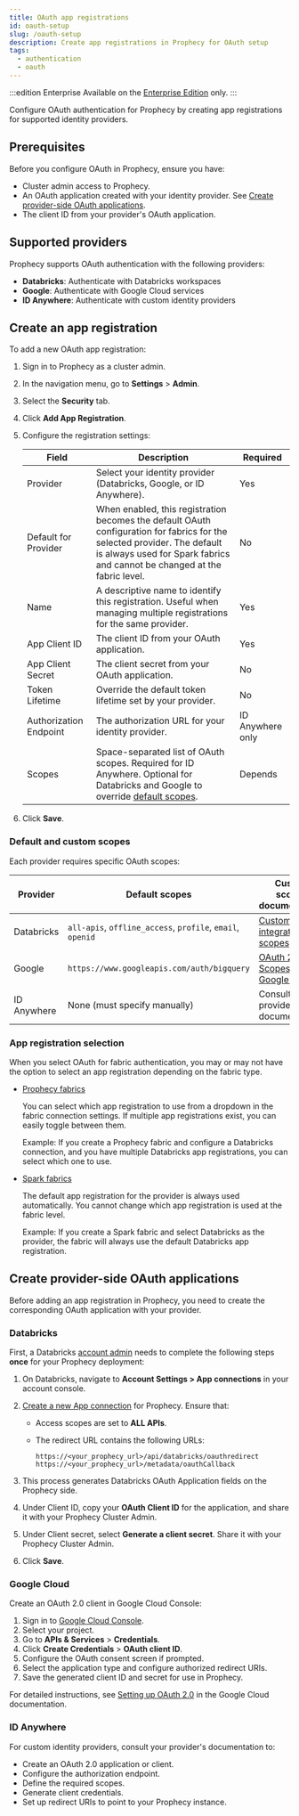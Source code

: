 ```yaml
---
title: OAuth app registrations
id: oauth-setup
slug: /oauth-setup
description: Create app registrations in Prophecy for OAuth setup
tags:
  - authentication
  - oauth
---
```


:::edition Enterprise
Available on the [Enterprise Edition](/getting-started/editions/) only.
:::

Configure OAuth authentication for Prophecy by creating app registrations for supported identity providers.

## Prerequisites

Before you configure OAuth in Prophecy, ensure you have:

- Cluster admin access to Prophecy.
- An OAuth application created with your identity provider. See [Create provider-side OAuth applications](#create-provider-side-oauth-applications).
- The client ID from your provider's OAuth application.

## Supported providers

Prophecy supports OAuth authentication with the following providers:

- **Databricks**: Authenticate with Databricks workspaces
- **Google**: Authenticate with Google Cloud services
- **ID Anywhere**: Authenticate with custom identity providers

## Create an app registration

To add a new OAuth app registration:

1. Sign in to Prophecy as a cluster admin.

2. In the navigation menu, go to **Settings** > **Admin**.

3. Select the **Security** tab.

4. Click **Add App Registration**.

5. Configure the registration settings:

   | Field                  | Description                                                                                                                                                                                            | Required         |
   | ---------------------- | ------------------------------------------------------------------------------------------------------------------------------------------------------------------------------------------------------ | ---------------- |
   | Provider               | Select your identity provider (Databricks, Google, or ID Anywhere).                                                                                                                                    | Yes              |
   | Default for Provider   | When enabled, this registration becomes the default OAuth configuration for fabrics for the selected provider. The default is always used for Spark fabrics and cannot be changed at the fabric level. | No               |
   | Name                   | A descriptive name to identify this registration. Useful when managing multiple registrations for the same provider.                                                                                   | Yes              |
   | App Client ID          | The client ID from your OAuth application.                                                                                                                                                             | Yes              |
   | App Client Secret      | The client secret from your OAuth application.                                                                                                                                                         | No               |
   | Token Lifetime         | Override the default token lifetime set by your provider.                                                                                                                                              | No               |
   | Authorization Endpoint | The authorization URL for your identity provider.                                                                                                                                                      | ID Anywhere only |
   | Scopes                 | Space-separated list of OAuth scopes. Required for ID Anywhere. Optional for Databricks and Google to override [default scopes](#default-and-custom-scopes).                                           | Depends          |

6. Click **Save**.

### Default and custom scopes

Each provider requires specific OAuth scopes:

| Provider    | Default scopes                                             | Custom scopes documentation                                                                          |
| ----------- | ---------------------------------------------------------- | ---------------------------------------------------------------------------------------------------- |
| Databricks  | `all-apis`, `offline_access`, `profile`, `email`, `openid` | [Custom app integration scopes](https://docs.databricks.com/api/account/customappintegration/create) |
| Google      | `https://www.googleapis.com/auth/bigquery`                 | [OAuth 2.0 Scopes for Google APIs](https://developers.google.com/identity/protocols/oauth2/scopes)   |
| ID Anywhere | None (must specify manually)                               | Consult your provider's documentation                                                                |

### App registration selection

When you select OAuth for fabric authentication, you may or may not have the option to select an app registration depending on the fabric type.

- [Prophecy fabrics](docs/administration/fabrics/prophecy-fabrics/prophecy-fabrics.md)

  You can select which app registration to use from a dropdown in the fabric connection settings. If multiple app registrations exist, you can easily toggle between them.

  Example: If you create a Prophecy fabric and configure a Databricks connection, and you have multiple Databricks app registrations, you can select which one to use.

- [Spark fabrics](docs/administration/fabrics/Spark-fabrics/fabrics.md)

  The default app registration for the provider is always used automatically. You cannot change which app registration is used at the fabric level.

  Example: If you create a Spark fabric and select Databricks as the provider, the fabric will always use the default Databricks app registration.

## Create provider-side OAuth applications

Before adding an app registration in Prophecy, you need to create the corresponding OAuth application with your provider.

### Databricks

First, a Databricks [account admin](https://docs.databricks.com/en/admin/index.html#what-are-account-admins) needs to complete the following steps **once** for your Prophecy deployment:

1. On Databricks, navigate to **Account Settings > App connections** in your account console.
1. [Create a new App connection](https://docs.databricks.com/en/integrations/enable-disable-oauth.html#enable-custom-oauth-applications-using-the-databricks-ui) for Prophecy. Ensure that:

   - Access scopes are set to **ALL APIs**.
   - The redirect URL contains the following URLs:

     ```
     https://<your_prophecy_url>/api/databricks/oauthredirect
     https://<your_prophecy_url>/metadata/oauthCallback
     ```

1. This process generates Databricks OAuth Application fields on the Prophecy side.
1. Under Client ID, copy your **OAuth Client ID** for the application, and share it with your Prophecy Cluster Admin.
1. Under Client secret, select **Generate a client secret**. Share it with your Prophecy Cluster Admin.
1. Click **Save**.

### Google Cloud

Create an OAuth 2.0 client in Google Cloud Console:

1. Sign in to [Google Cloud Console](https://console.cloud.google.com).
2. Select your project.
3. Go to **APIs & Services** > **Credentials**.
4. Click **Create Credentials** > **OAuth client ID**.
5. Configure the OAuth consent screen if prompted.
6. Select the application type and configure authorized redirect URIs.
7. Save the generated client ID and secret for use in Prophecy.

For detailed instructions, see [Setting up OAuth 2.0](https://support.google.com/cloud/answer/6158849) in the Google Cloud documentation.

### ID Anywhere

For custom identity providers, consult your provider's documentation to:

- Create an OAuth 2.0 application or client.
- Configure the authorization endpoint.
- Define the required scopes.
- Generate client credentials.
- Set up redirect URIs to point to your Prophecy instance.
